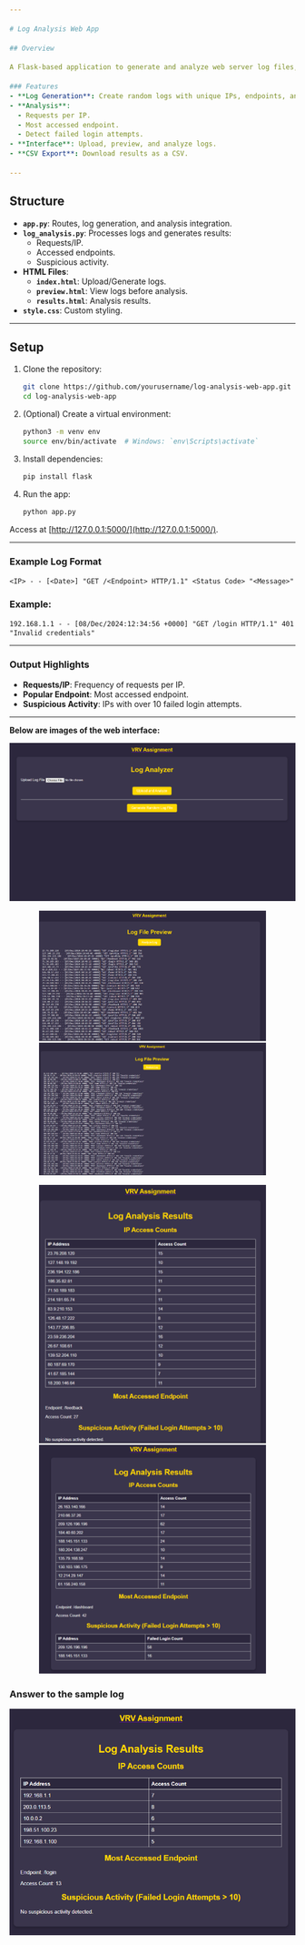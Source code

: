```yaml
---

# Log Analysis Web App

## Overview

A Flask-based application to generate and analyze web server log files, providing insights into traffic, endpoints, and suspicious activities.

### Features
- **Log Generation**: Create random logs with unique IPs, endpoints, and status codes.
- **Analysis**:
  - Requests per IP.
  - Most accessed endpoint.
  - Detect failed login attempts.
- **Interface**: Upload, preview, and analyze logs.
- **CSV Export**: Download results as a CSV.

---
```


## Structure

- **`app.py`**: Routes, log generation, and analysis integration.
- **`log_analysis.py`**: Processes logs and generates results:
  - Requests/IP.
  - Accessed endpoints.
  - Suspicious activity.
- **HTML Files**: 
  - **`index.html`**: Upload/Generate logs.
  - **`preview.html`**: View logs before analysis.
  - **`results.html`**: Analysis results.
- **`style.css`**: Custom styling.

---

## Setup

1. Clone the repository:
   ```bash
   git clone https://github.com/yourusername/log-analysis-web-app.git
   cd log-analysis-web-app
   ```

2. (Optional) Create a virtual environment:
   ```bash
   python3 -m venv env
   source env/bin/activate  # Windows: `env\Scripts\activate`
   ```

3. Install dependencies:
   ```bash
   pip install flask
   ```

4. Run the app:
   ```bash
   python app.py
   ```

Access at [http://127.0.0.1:5000/](http://127.0.0.1:5000/).

---

### Example Log Format
```plaintext
<IP> - - [<Date>] "GET /<Endpoint> HTTP/1.1" <Status Code> "<Message>"
```

### Example:
```plaintext
192.168.1.1 - - [08/Dec/2024:12:34:56 +0000] "GET /login HTTP/1.1" 401 "Invalid credentials"
```

---

### Output Highlights
- **Requests/IP**: Frequency of requests per IP.
- **Popular Endpoint**: Most accessed endpoint.
- **Suspicious Activity**: IPs with over 10 failed login attempts.

---

**Below are images of the web interface:**

<img src="images/home.png" alt="Homepage">
<p align="center">
  <img src="images/generate.png" alt="generate" width="400">
  <img src="images/upload_preview.png" alt="upload_preview" width="400">
</p>
<p align="center">
  <img src="images/generate_analysis.png" alt="generate_analysis" width="400">
  <img src="images/upload_analysis.png" alt="upload_analysis" width="400">
</p>

### Answer to the sample log
<img src="images/answer.png" alt="Answer">
